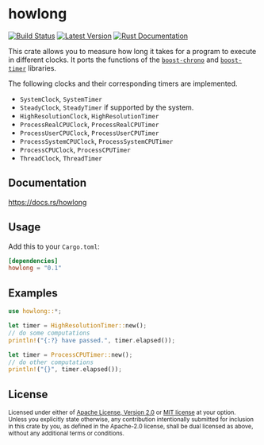 # howlong

[![Build Status](https://github.com/xu-cheng/howlong/workflows/build/badge.svg)](https://github.com/xu-cheng/howlong/actions)
[![Latest Version](https://img.shields.io/crates/v/howlong.svg)](https://crates.io/crates/howlong)
[![Rust Documentation](https://img.shields.io/badge/api-rustdoc-blue.svg)](https://docs.rs/howlong)

This crate allows you to measure how long it takes for a program to execute in different clocks. It ports the functions of the [`boost-chrono`](https://boost.org/libs/chrono) and [`boost-timer`](https://boost.org/libs/timer) libraries.

The following clocks and their corresponding timers are implemented.

* `SystemClock`, `SystemTimer`
* `SteadyClock`, `SteadyTimer` if supported by the system.
* `HighResolutionClock`, `HighResolutionTimer`
* `ProcessRealCPUClock`, `ProcessRealCPUTimer`
* `ProcessUserCPUClock`, `ProcessUserCPUTimer`
* `ProcessSystemCPUClock`, `ProcessSystemCPUTimer`
* `ProcessCPUClock`, `ProcessCPUTimer`
* `ThreadClock`, `ThreadTimer`

## Documentation

<https://docs.rs/howlong>

## Usage

Add this to your `Cargo.toml`:

```toml
[dependencies]
howlong = "0.1"
```

## Examples

```rust
use howlong::*;

let timer = HighResolutionTimer::new();
// do some computations
println!("{:?} have passed.", timer.elapsed());

let timer = ProcessCPUTimer::new();
// do other computations
println!("{}", timer.elapsed());
```

## License

<sup>
Licensed under either of <a href="LICENSE-APACHE">Apache License, Version 2.0</a> or <a href="LICENSE-MIT">MIT license</a> at your option.
</sup>
<br>
<sub>
Unless you explicitly state otherwise, any contribution intentionally submitted for inclusion in this crate by you, as defined in the Apache-2.0 license, shall be dual licensed as above, without any additional terms or conditions.
</sub>
